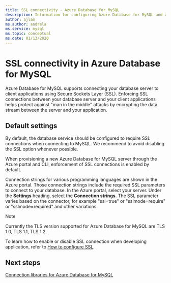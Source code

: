 ```yaml
---
title: SSL connectivity - Azure Database for MySQL
description: Information for configuring Azure Database for MySQL and associated applications to properly use SSL connections
author: ajlam
ms.author: andrela
ms.service: mysql
ms.topic: conceptual
ms.date: 01/13/2020
---
```


# SSL connectivity in Azure Database for MySQL

Azure Database for MySQL supports connecting your database server to client applications using Secure Sockets Layer (SSL). Enforcing SSL connections between your database server and your client applications helps protect against "man in the middle" attacks by encrypting the data stream between the server and your application.

## Default settings

By default, the database service should be configured to require SSL connections when connecting to MySQL.  We recommend to avoid disabling the SSL option whenever possible.

When provisioning a new Azure Database for MySQL server through the Azure portal and CLI, enforcement of SSL connections is enabled by default. 

Connection strings for various programming languages are shown in the Azure portal. Those connection strings include the required SSL parameters to connect to your database. In the Azure portal, select your server. Under the **Settings** heading, select the **Connection strings**. The SSL parameter varies based on the connector, for example "ssl=true" or "sslmode=require" or "sslmode=required" and other variations.

> [!NOTE]
> Currently the TLS version supported for Azure Database for MySQL are TLS 1.0, TLS 1.1, TLS 1.2.

To learn how to enable or disable SSL connection when developing application, refer to [How to configure SSL](howto-configure-ssl.md).

## Next steps

[Connection libraries for Azure Database for MySQL](concepts-connection-libraries.md)
